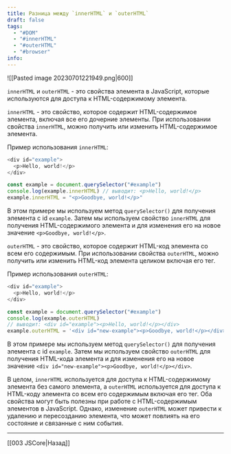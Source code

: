 ```yaml
---
title: Разница между `innerHTML` и `outerHTML`
draft: false
tags:
  - "#DOM"
  - "#innerHTML"
  - "#outerHTML"
  - "#browser"
info:
---
```

![[Pasted image 20230701221949.png|600]]

`innerHTML` и `outerHTML` - это свойства элемента в JavaScript, которые используются для доступа к HTML-содержимому элемента.

`innerHTML` - это свойство, которое содержит HTML-содержимое элемента, включая все его дочерние элементы. При использовании свойства `innerHTML`, можно получить или изменить HTML-содержимое элемента.

Пример использования `innerHTML`:

```javascript
<div id="example">
  <p>Hello, world!</p>
</div>
```

```javascript
const example = document.querySelector("#example")
console.log(example.innerHTML) // выводит: <p>Hello, world!</p>
example.innerHTML = "<p>Goodbye, world!</p>"
```

В этом примере мы используем метод `querySelector()` для получения элемента с id `example`. Затем мы используем свойство `innerHTML` для получения HTML-содержимого элемента и для изменения его на новое значение `<p>Goodbye, world!</p>`.

`outerHTML` - это свойство, которое содержит HTML-код элемента со всем его содержимым. При использовании свойства `outerHTML`, можно получить или изменить HTML-код элемента целиком включая его тег.

Пример использования `outerHTML`:

```javascript
<div id="example">
  <p>Hello, world!</p>
</div>
```

```javascript
const example = document.querySelector("#example")
console.log(example.outerHTML)
// выводит: <div id="example"><p>Hello, world!</p></div>
example.outerHTML = '<div id="new-example"><p>Goodbye, world!</p></div>'
```

В этом примере мы используем метод `querySelector()` для получения элемента с id `example`. Затем мы используем свойство `outerHTML` для получения HTML-кода элемента и для изменения его на новое значение `<div id="new-example"><p>Goodbye, world!</p></div>`.

В целом, `innerHTML` используется для доступа к HTML-содержимому элемента без самого элемента, а `outerHTML` используется для доступа к HTML-коду элемента со всем его содержимым включая его тег. Оба свойства могут быть полезны при работе с HTML-содержимым элементов в JavaScript. Однако, изменение `outerHTML` может привести к удалению и пересозданию элемента, что может повлиять на его состояние и связанные с ним события.

---

[[003 JSCore|Назад]]